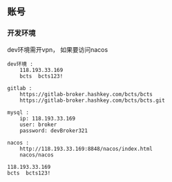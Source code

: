 ## 账号

### 开发环境

dev环境需开vpn， 如果要访问nacos
```
dev环境 :
    118.193.33.169
    bcts  bcts123!
```

```
gitlab :
    https://gitlab-broker.hashkey.com/bcts/bcts
    https://gitlab-broker.hashkey.com/bcts/bcts.git
```
```
mysql :
    ip: 118.193.33.169
    user: broker
    password: devBroker321
```
```
nacos :
    http://118.193.33.169:8848/nacos/index.html
    nacos/nacos
```

```dev环境
118.193.33.169
bcts  bcts123!
```






